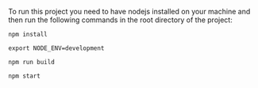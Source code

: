 To run this project you need to have nodejs installed on your machine and then run the following commands in the root directory of the project:

```
npm install
```

```
export NODE_ENV=development
```

```
npm run build
```

```
npm start
```
